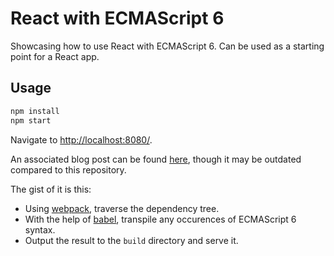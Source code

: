 # React with ECMAScript 6

Showcasing how to use React with ECMAScript 6. Can be used as a starting point for a React app.

## Usage

```zsh
npm install
npm start
```

Navigate to [http://localhost:8080/](http://localhost:8080/).

An associated blog post can be found [here](http://www.jayway.com/2015/03/04/using-react-with-ecmascript-6/), though it may be outdated compared to this repository.

The gist of it is this:

* Using [webpack](http://webpack.github.io/), traverse the dependency tree.
* With the help of [babel](https://babeljs.io/), transpile any occurences of ECMAScript 6 syntax.
* Output the result to the `build` directory and serve it.
